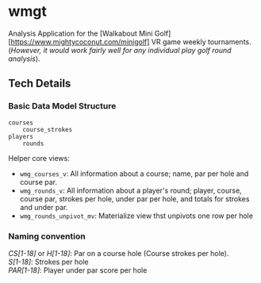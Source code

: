# wmgt

Analysis Application for the [Walkabout Mini Golf][https://www.mightycoconut.com/minigolf] VR game weekly tournaments. (_However, it would work fairly well for any individual play golf round analysis_).

## Tech Details

### Basic Data Model Structure

```
courses
    course_strokes
players
    rounds
```

Helper core views:

  * `wmg_courses_v`: All information about a course; name, par per hole and course par.
  * `wmg_rounds_v`: All information about a player's round; player, course, course par, strokes per hole, under par per hole, and totals for strokes and under par.
  * `wmg_rounds_unpivot_mv`: Materialize view thst unpivots one row per hole
  
### Naming convention

*CS[1-18]* or *H[1-18]*: Par on a course hole (Course strokes per hole).<br>
*S[1-18]*: Strokes per hole<br>
*PAR[1-18]*: Player under par score per hole<br>



